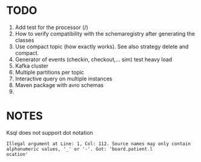 # TODO

1. Add test for the processor (/)
2. How to verify compatibility with the schemaregistry after generating the classes
3. Use compact topic (how exactly works). See also strategy delete and compact.
4. Generator of events (checkin, checkout,... sim) test heavy load
5. Kafka cluster
6. Multiple partitions per topic
7. Interactive query on multiple instances
8. Maven package with avro schemas
9. 


# NOTES

Ksql does not support dot notation
```
Illegal argument at Line: 1, Col: 112. Source names may only contain alphanumeric values, '_' or '-'. Got: 'board.patient.l
ocation'
```
